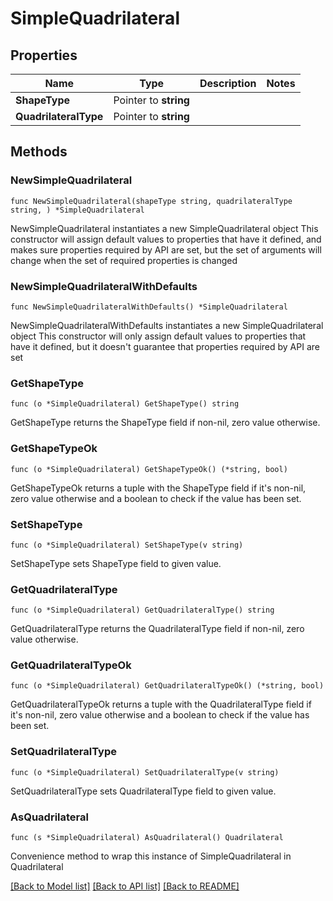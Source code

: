 # SimpleQuadrilateral

## Properties

Name | Type | Description | Notes
------------ | ------------- | ------------- | -------------
**ShapeType** | Pointer to **string** |  | 
**QuadrilateralType** | Pointer to **string** |  | 

## Methods

### NewSimpleQuadrilateral

`func NewSimpleQuadrilateral(shapeType string, quadrilateralType string, ) *SimpleQuadrilateral`

NewSimpleQuadrilateral instantiates a new SimpleQuadrilateral object
This constructor will assign default values to properties that have it defined,
and makes sure properties required by API are set, but the set of arguments
will change when the set of required properties is changed

### NewSimpleQuadrilateralWithDefaults

`func NewSimpleQuadrilateralWithDefaults() *SimpleQuadrilateral`

NewSimpleQuadrilateralWithDefaults instantiates a new SimpleQuadrilateral object
This constructor will only assign default values to properties that have it defined,
but it doesn't guarantee that properties required by API are set

### GetShapeType

`func (o *SimpleQuadrilateral) GetShapeType() string`

GetShapeType returns the ShapeType field if non-nil, zero value otherwise.

### GetShapeTypeOk

`func (o *SimpleQuadrilateral) GetShapeTypeOk() (*string, bool)`

GetShapeTypeOk returns a tuple with the ShapeType field if it's non-nil, zero value otherwise
and a boolean to check if the value has been set.

### SetShapeType

`func (o *SimpleQuadrilateral) SetShapeType(v string)`

SetShapeType sets ShapeType field to given value.


### GetQuadrilateralType

`func (o *SimpleQuadrilateral) GetQuadrilateralType() string`

GetQuadrilateralType returns the QuadrilateralType field if non-nil, zero value otherwise.

### GetQuadrilateralTypeOk

`func (o *SimpleQuadrilateral) GetQuadrilateralTypeOk() (*string, bool)`

GetQuadrilateralTypeOk returns a tuple with the QuadrilateralType field if it's non-nil, zero value otherwise
and a boolean to check if the value has been set.

### SetQuadrilateralType

`func (o *SimpleQuadrilateral) SetQuadrilateralType(v string)`

SetQuadrilateralType sets QuadrilateralType field to given value.



### AsQuadrilateral

`func (s *SimpleQuadrilateral) AsQuadrilateral() Quadrilateral`

Convenience method to wrap this instance of SimpleQuadrilateral in Quadrilateral

[[Back to Model list]](../README.md#documentation-for-models) [[Back to API list]](../README.md#documentation-for-api-endpoints) [[Back to README]](../README.md)


